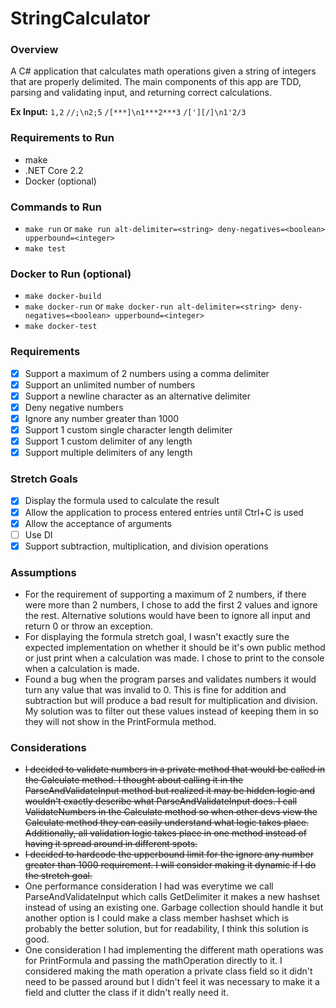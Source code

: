 # StringCalculator

### Overview

A C# application that calculates math operations given a string of integers that are properly delimited. The main components of this app are TDD, parsing and validating input, and returning correct calculations.

**Ex Input:**
`1,2`
`//;\n2;5`
`/[***]\n1***2***3`
`/['][/]\n1'2/3`

### Requirements to Run

- make
- .NET Core 2.2
- Docker (optional)

### Commands to Run

- `make run` or
  `make run alt-delimiter=<string> deny-negatives=<boolean> upperbound=<integer>`
- `make test`

### Docker to Run (optional)

- `make docker-build`
- `make docker-run` or
  `make docker-run alt-delimiter=<string> deny-negatives=<boolean> upperbound=<integer>`
- `make docker-test`

### Requirements

- [x] Support a maximum of 2 numbers using a comma delimiter
- [x] Support an unlimited number of numbers
- [x] Support a newline character as an alternative delimiter
- [x] Deny negative numbers
- [x] Ignore any number greater than 1000
- [x] Support 1 custom single character length delimiter
- [x] Support 1 custom delimiter of any length
- [x] Support multiple delimiters of any length

### Stretch Goals

- [x] Display the formula used to calculate the result
- [x] Allow the application to process entered entries until Ctrl+C is used
- [x] Allow the acceptance of arguments
- [ ] Use DI
- [x] Support subtraction, multiplication, and division operations

### Assumptions

- For the requirement of supporting a maximum of 2 numbers, if there were more than 2 numbers, I chose to add the first 2 values and ignore the rest. Alternative solutions would have been to ignore all input and return 0 or throw an exception.
- For displaying the formula stretch goal, I wasn't exactly sure the expected implementation on whether it should be it's own public method or just print when a calculation was made. I chose to print to the console when a calculation is made.
- Found a bug when the program parses and validates numbers it would turn any value that was invalid to 0. This is fine for addition and subtraction but will produce a bad result for multiplication and division. My solution was to filter out these values instead of keeping them in so they will not show in the PrintFormula method.

### Considerations

- ~~I decided to validate numbers in a private method that would be called in the Calculate method. I thought about calling it in the ParseAndValidateInput method but realized it may be hidden logic and wouldn't exactly describe what ParseAndValidateInput does. I call ValidateNumbers in the Calculate method so when other devs view the Calculate method they can easily understand what logic takes place. Additionally, all validation logic takes place in one method instead of having it spread around in different spots.~~
- ~~I decided to hardcode the upperbound limit for the ignore any number greater than 1000 requirement. I will consider making it dynamic if I do the stretch goal.~~
- One performance consideration I had was everytime we call ParseAndValidateInput which calls GetDelimiter it makes a new hashset instead of using an existing one. Garbage collection should handle it but another option is I could make a class member hashset which is probably the better solution, but for readability, I think this solution is good.
- One consideration I had implementing the different math operations was for PrintFormula and passing the mathOperation directly to it. I considered making the math operation a private class field so it didn't need to be passed around but I didn't feel it was necessary to make it a field and clutter the class if it didn't really need it.
